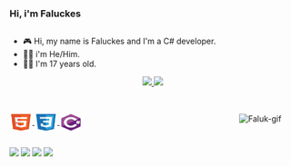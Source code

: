 ###       Hi, i'm Faluckes

##

- 🎮 Hi, my name is Faluckes and I'm a C# developer.
- ✌🏽 i'm He/Him.
- 👍🏽 I'm 17 years old. 

<div align="center">
  <a href="https://github.com/Faluckes">
  <img height="180em" src="https://github-readme-stats.vercel.app/api?username=Faluckes&show_icons=true&theme=shades-of-purple&include_all_commits=true&count_private=true"/>
  <img height="180em" src="https://github-readme-stats.vercel.app/api/top-langs/?username=Faluckes&layout=compact&langs_count=7&theme=shades-of-purple"/>
</div>
  
  ##

<div style="display: inline_block"><br>
  <img align="center" alt="Faluk-HTML" height="30" width="40" src="https://raw.githubusercontent.com/devicons/devicon/master/icons/html5/html5-original.svg">
  <img align="center" alt="Faluk-CSS" height="30" width="40" src="https://raw.githubusercontent.com/devicons/devicon/master/icons/css3/css3-original.svg">
  <img align="center" alt="Faluk-Csharp" height="30" width="40" src="https://raw.githubusercontent.com/devicons/devicon/master/icons/csharp/csharp-original.svg">
  <img align="right" alt="Faluk-gif" height="100" width="100" src="https://media.giphy.com/media/80SUIKDyH4ru3CqxfF/giphy.gif"
</div>
  
##  
  
  <div>
 <a href="https://www.youtube.com/c/Faluckes" target="_blank"><img src="https://img.shields.io/badge/YouTube-FF0000?style=for-the-badge&logo=youtube&logoColor=white" target="_blank"></a>
 	<a href="https://www.twitch.tv/faluckes" target="_blank"><img src="https://img.shields.io/badge/Twitch-9146FF?style=for-the-badge&logo=twitch&logoColor=white" target="_blank"></a>
 <a href="https://discord.gg/EP2FXbk" target="_blank"><img src="https://img.shields.io/badge/Discord-7289DA?style=for-the-badge&logo=discord&logoColor=white" target="_blank"></a> 
  <a href = "mailto:FaluckesDev@protonmail.com"><img src="https://img.shields.io/badge/ProtonMail-8B89CC?style=for-the-badge&logo=protonmail&logoColor=white" target="_blank"></a> 
  </div>

##
